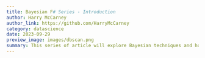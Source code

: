 ```yaml
---
title: Bayesian F# Series - Introduction
author: Harry McCarney
author_link: https://github.com/HarryMcCarney
category: datascience
date: 2023-09-29
preview_image: images/dbscan.png
summary: This series of article will explore Bayesian techniques and how to get started with Plotly.NET and FSharp.Stats.
---
```

